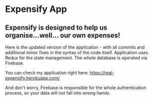 # Expensify App 

## Expensify is designed to help us organise...well... our own expenses!

Here is the updated version of the application - with all commits and additional minor fixes in the syntax of the code itself.
Application uses Redux for the state management. The whole database is operated via Firebase.

You can check my application right here: https://real-expensify.herokuapp.com/

And don't worry, Firebase is responsible for the whole authentication process, so your data will not fall into wrong hands.
